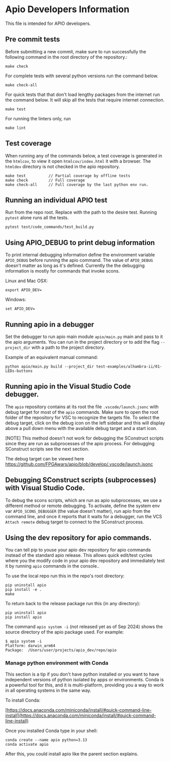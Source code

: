 # Apio Developers Information

This file is intended for APIO developers.

## Pre commit tests
Before submitting a new commit, make sure to run successfully the following command
in the root directory of the repository.:

```shell
make check
```

For complete tests with several python versions run the command below. 

```shell
make check-all
```

For quick tests that that don't load lengthy packages from the internet
run the command below. It will skip all the tests that require internet 
connection.

```shell
make test
```

For running the linters only, run

```shell
make lint
```

## Test coverage

When running any of the commands below, a test coverage is generated in the
``htmlcov``, to view it open ``htmlcov/index.html`` it with a browser. The ``htmldev`` directory is not checked in the apio repository.

```
make test          // Partial coverage by offline tests
make check         // Full coverage
make check-all     // Full coverage by the last python env run.
```



## Running an individual APIO test

Run from the repo root. Replace with the path to the desire test. Running ``pytest`` alone runs all the tests.

```shell
pytest test/code_commands/test_build.py
```

## Using APIO_DEBUG to print debug information

To print internal debugging information define the environment variable ``APIO_DEBUG`` before running the apio command. The value of ``APIO_DEBUG`` doesn't matter as long as it's defined. Currently the the debugging information is mostly for commands that invoke scons.

Linux and Mac OSX:
```
export APIO_DEV=
```

Windows:
```
set APIO_DEV=
```

## Running apio in a debugger

Set the debugger to run apio main module ``apio/main.py`` main and pass to it the apio arguments. You can run in the project directory or
to add the flag ``--project_dir`` with a path to the project directory.

Example of an equivalent manual command:
```
python apio/main.py build --project_dir test-examples/alhambra-ii/01-LEDs-buttons
```


## Running apio in the Visual Studio Code debugger.

The ``apio`` repository contains at its root the file ``.vscode/launch.jsonc`` with debug
target for most of the ``apio`` commands. Make sure to open the root folder of the repository for VSC to recognize the targets file. To select the debug target, click on the debug icon on the left sidebar and this will display above a pull down menu with the available debug target and a start icon.

[NOTE] This method doesn't not work for debugging the SConstruct scripts since they are run as subprocesses of the apio process. For debugging SConstruct scripts see the next section.

The debug target can be viewed here https://github.com/FPGAwars/apio/blob/develop/.vscode/launch.jsonc


## Debugging SConstruct scripts (subprocesses) with Visual Studio Code.

To debug the scons scripts, which are run as apio subprocesses, we use a different method or remote debugging. 
To activate, define the system env var ``APIO_SCONS_DEBUGGER`` (the value doesn't matter), run apio from the command line, and once it reports that it waits for a debugger, run the VCS ``Attach remote`` debug target to connect to the SConstruct process.


## Using the dev repository for apio commands.

You can tell pip to youse your apio dev repository for apio commands instead of the standard apio release. This allows quick edit/test cycles where you the modify code in your apio dev repository and  immediately test it by running ``apio`` commands in the console..

To use the local repo run this in the repo's root directory:
```
pip uninstall apio
pip install -e .
make
```

To return back to the release package run this (in any directory):
```
pip uninstall apio
pip install apio
```
The command ``apio system -i`` (not released yet as of Sep 2024) shows the source directory of the apio package used. For example:

```
$ apio system -i
Platform: darwin_arm64
Package:  /Users/user/projects/apio_dev/repo/apio
```

### Manage python environment with Conda

This section is a tip if you don't have python installed or you want to have independent versions of python isolated by apps or environments.
Conda is a powerful tool for this, and it is multi-platform, providing you a way to work in all operating systems in the same way.

To install Conda:

[https://docs.anaconda.com/miniconda/install/#quick-command-line-install](https://docs.anaconda.com/miniconda/install/#quick-command-line-install)

Once you installed Conda type in your shell:
```
conda create --name apio python=3.13
conda activate apio
```
After this, you could install apio like the parent section explains.